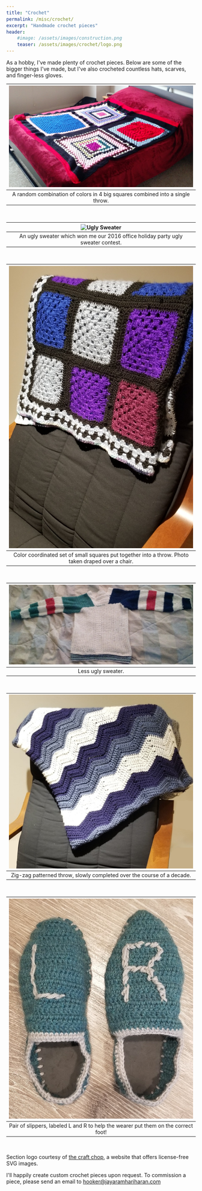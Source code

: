 ```yaml
---
title: "Crochet"
permalink: /misc/crochet/
excerpt: "Handmade crochet pieces"
header:
    #image: /assets/images/construction.png
    teaser: /assets/images/crochet/logo.png
---
```


As a hobby, I've made plenty of crochet pieces.
Below are some of the bigger things I've made, but I've
also crocheted countless hats, scarves, and finger-less gloves.

| ![First Throw](/assets/images/crochet/big_squares.jpg) |
|:--:|
| A random combination of colors in 4 big squares combined into a single throw. |

&nbsp;

| ![Ugly Sweater](/assets/images/crochet/ugly_sweater.png) |
|:--:|
| An ugly sweater which won me our 2016 office holiday party ugly sweater contest. |

&nbsp;

| ![Small Square Throw](/assets/images/crochet/small_square_throw.jpg) |
|:--:|
| Color coordinated set of small squares put together into a throw. Photo taken draped over a chair. |

&nbsp;

| ![Less Ugly Sweater](/assets/images/crochet/other_sweater.jpg) |
|:--:|
| Less ugly sweater. |

&nbsp;

| ![Zig-Zag Throw](/assets/images/crochet/zigzag_throw.jpg) |
|:--:|
| Zig-zag patterned throw, slowly completed over the course of a decade. |

&nbsp;

| ![Slippers](/assets/images/crochet/slippers.jpg) |
|:--:|
| Pair of slippers, labeled L and R to help the wearer put them on the correct foot! |

&nbsp;

Section logo courtesy of [the craft chop](http://www.thecraftchop.com/), a
website that offers license-free SVG images.

I'll happily create custom crochet pieces upon request.
To commission a piece, please send an email to
[hooker@jayaramhariharan.com](mailto:hooker@jayaramhariharan.com)
